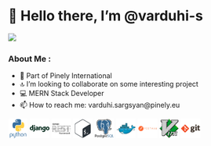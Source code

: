 <h1>👋 Hello there, I’m @varduhi-s</h1>
<div>
  <img src="https://pinely.eu/_next/image?url=https%3A%2F%2Fpinely-strapi-files.s3.eu-west-3.amazonaws.com%2Flogo_0bda874db4.png&w=128&q=75">
</div>
  <div>
    <h3>About Me :</h3>
    <ul>
      <li>👾 Part of Pinely International</li>
      <li>🔝 I’m looking to collaborate on some interesting project</li>
      <li>💻 MERN Stack Developer</li>
      <li>📫 How to reach me: varduhi.sargsyan@pinely.eu</li>
    </ul>
    <div>
      <img src="https://github.com/devicons/devicon/blob/master/icons/python/python-original-wordmark.svg" title="Python" alt="Python" width="40" height="40"/> 
      <img src="https://github.com/devicons/devicon/blob/master/icons/django/django-plain-wordmark.svg"  title="Django" alt="Django" width="40" height="40"/>
      <img src="https://github.com/devicons/devicon/blob/master/icons/djangorest/djangorest-plain.svg" title="DjangoREST" alt="DjangoREST" width="40" height="40"/> 
      <img src="https://github.com/devicons/devicon/blob/master/icons/bash/bash-plain.svg"   title="bash" alt="bash" width="40" height="40"/>
      <img src="https://github.com/devicons/devicon/blob/master/icons/postgresql/postgresql-original-wordmark.svg"  title="PostgreSQL" alt="PostgreSQL" width="40" height="40"/>
      <img src="https://github.com/devicons/devicon/blob/master/icons/docker/docker-original.svg"  title="Docker" alt="Docker" width="40" height="40"/> 
      <img src="https://github.com/devicons/devicon/blob/master/icons/postman/postman-original-wordmark.svg"  title="postman" alt="postman" width="40" height="40"/> 
      <img src="https://github.com/devicons/devicon/blob/master/icons/vim/vim-original.svg" title="VIM" alt="VIM" width="40" height="40"/> 
      <img src="https://github.com/devicons/devicon/blob/master/icons/git/git-original-wordmark.svg" title="Git" alt="Git" width="40" height="40"/>
    </div>

